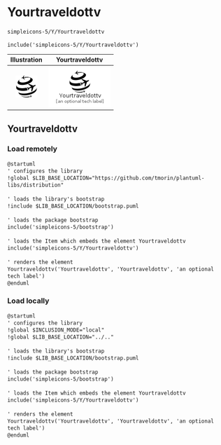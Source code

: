 # Yourtraveldottv


```text
simpleicons-5/Y/Yourtraveldottv
```

```text
include('simpleicons-5/Y/Yourtraveldottv')
```



| Illustration | Yourtraveldottv |
| :---: | :---: |
| ![illustration for Illustration](../../simpleicons-5/Y/Yourtraveldottv.png) | ![illustration for Yourtraveldottv](../../simpleicons-5/Y/Yourtraveldottv.Local.png) |




## Yourtraveldottv

### Load remotely
```plantuml
@startuml
' configures the library
!global $LIB_BASE_LOCATION="https://github.com/tmorin/plantuml-libs/distribution"

' loads the library's bootstrap
!include $LIB_BASE_LOCATION/bootstrap.puml

' loads the package bootstrap
include('simpleicons-5/bootstrap')

' loads the Item which embeds the element Yourtraveldottv
include('simpleicons-5/Y/Yourtraveldottv')

' renders the element
Yourtraveldottv('Yourtraveldottv', 'Yourtraveldottv', 'an optional tech label')
@enduml
```

### Load locally
```plantuml
@startuml
' configures the library
!global $INCLUSION_MODE="local"
!global $LIB_BASE_LOCATION="../.."

' loads the library's bootstrap
!include $LIB_BASE_LOCATION/bootstrap.puml

' loads the package bootstrap
include('simpleicons-5/bootstrap')

' loads the Item which embeds the element Yourtraveldottv
include('simpleicons-5/Y/Yourtraveldottv')

' renders the element
Yourtraveldottv('Yourtraveldottv', 'Yourtraveldottv', 'an optional tech label')
@enduml
```

